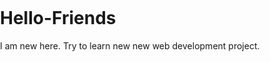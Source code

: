 # Hello-Friends
I am new here. Try to learn new new web development project.
<!DOCTYPE html>
<html lang="en">

<head>
	<style>
		/* Styling the body */
		body {
			margin: 0;
			padding: 0;
		}

		/* Styling section, giving background
			image and dimensions */
		section {
			width: 100%;
			height: 100vh;
			background:
				url(
'https://media.geeksforgeeks.org/wp-content/uploads/20210408155049/gfg9.png'
				);
			background-size: cover;
		}

		/* Styling the left floating section */
		section .leftBox {
			width: 50%;
			height: 100%;
			float: left;
			padding: 50px;
			box-sizing: border-box;
		}

		/* Styling the background of 
			left floating section */
		section .leftBox .content {
			color: #fff;
			background: rgba(0, 0, 0, 0.5);
			padding: 40px;
			transition: .5s;
		}

		/* Styling the hover effect 
			of left floating section */
		section .leftBox .content:hover {
			background: #e91e63;
		}

		/* Styling the header of left 
			floating section */
		section .leftBox .content h1 {
			margin: 0;
			padding: 0;
			font-size: 50px;
			text-transform: uppercase;
		}

		/* Styling the paragraph of 
			left floating section */
		section .leftBox .content p {
			margin: 10px 0 0;
			padding: 0;
		}

		/* Styling the three events section */
		section .events {
			position: relative;
			width: 50%;
			height: 100%;
			background: rgba(0, 0, 0, 0.5);
			float: right;
			box-sizing: border-box;
		}

		/* Styling the links of 
		the events section */
		section .events ul {
			position: absolute;
			top: 50%;
			transform: translateY(-50%);
			margin: 0;
			padding: 40px;
			box-sizing: border-box;
		}

		/* Styling the lists of the event section */
		section .events ul li {
			list-style: none;
			background: #fff;
			box-sizing: border-box;
			height: 200px;
			margin: 15px 0;
		}

		/* Styling the time class of events section */
		section .events ul li .time {
			position: relative;
			padding: 20px;
			background: #262626;
			box-sizing: border-box;
			width: 30%;
			height: 100%;
			float: left;
			text-align: center;
			transition: .5s;
		}

		/* Styling the hover effect
			of events section */
		section .events ul li:hover .time {
			background: #e91e63;
		}

		/* Styling the header of time 
			class of events section */
		section .events ul li .time h2 {
			position: absolute;
			margin: 0;
			padding: 0;
			top: 50%;
			left: 50%;
			transform: translate(-50%, -50%);
			color: #fff;
			font-size: 60px;
			line-height: 30px;
		}

		/* Styling the texts of time 
		class of events section */
		section .events ul li .time h2 span {
			font-size: 30px;
		}

		/* Styling the details 
		class of events section */
		section .events ul li .details {
			padding: 20px;
			background: #fff;
			box-sizing: border-box;
			width: 70%;
			height: 100%;
			float: left;
		}

		/* Styling the header of the 
		details class of events section */
		section .events ul li .details h3 {
			position: relative;
			margin: 0;
			padding: 0;
			font-size: 22px;
		}

		/* Styling the lists of details 
		class of events section */
		section .events ul li .details p {
			position: relative;
			margin: 10px 0 0;
			padding: 0;
			font-size: 16px;
		}

		/* Styling the links of details
		class of events section */
		section .events ul li .details a {
			display: inline-block;
			text-decoration: none;
			padding: 10px 15px;
			border: 1.5px solid #262626;
			margin-top: 8px;
			font-size: 18px;
			transition: .5s;
		}

		/* Styling the details class's hover effect */
		section .events ul li .details a:hover {
			background: #e91e63;
			color: #fff;
			border-color: #e91e63;
		}
	</style>
</head>

<body>
	<section>
		<div class="leftBox">
			<div class="content">
				<h1>
					Events and Shows
				</h1>
				<p>
					With the idea of imparting 
					knowledge, A person started a dream,
					AXYZ. Whether programming
					excites you or you feel stifled,
					wondering how to prepare for
					interview questions or
					how to ace data structures and
					algorithms, AXYZ is a
					one-stop solution. With every
					tick of time, we are adding arrows
					in our quiver. From articles on
					various computer science subjects
					to programming problems for practice,
					from basic to premium courses, from
					technologies to entrance examinations,
					we have been building ample content
					with superior quality. In a short
					span, we have built a community of
					1 Million+ Geeks around the world, 20,000+
					Contributors and 500+ Campus Ambassadors
					in various colleges across the nation.
					Our success stories include a lot of
					students who benefitted in their
					placements and landed jobs at tech
					giants. Our vision is to build a gigantic
					network of geeks and we are only a
					fraction of it yet.
				</p>
			</div>
		</div>
		<div class="events">
			<ul>
				<li>
					<div class="time">
						<h2>
							15 <br><span>March</span>
						</h2>
					</div>
					<div class="details">
						<h3>
							Where is the event happening?
						</h3>
						<p>
							With the idea of imparting programming
							knowledge, A Person alumnus started a dream,
							AXYZ. Whether programming
							excites you or you feel stifled,
							how to ace data structures and
							algorithms, AXYZs is a
							one-stop solution.
						</p>
						<a href="#">View Details</a>
					</div>
					<div style="clear: both;"></div>
				</li>
				<li>
					<div class="time">
						<h2>
							27 <br><span>May</span>
						</h2>
					</div>
					<div class="details">
						<h3>
							Where is the event happening?
						</h3>
						<p>
							With the idea of imparting programming
							knowledge, A person started a dream,
							AXYZ. Whether programming
							excites you or you feel stifled,
							how to ace data structures and
							algorithms, AXYZ is a
							one-stop solution.
						</p>=
						<a href="#">View Details</a>
					</div>
					<div style="clear:both;"></div>
				</li>
				<li>
					<div class="time">
						<h2>
							12 <br><span>August</span>
						</h2>
					</div>
					<div class="details">
						<h3>
							Where is the event happening?
						</h3>
						<p>
							With the idea of imparting programming
							knowledge, A Person started a dream,
							AXYZ. Whether programming
							excites you or you feel stifled,
							how to ace data structures and
							algorithms, AXYZ is a
							one-stop solution.
						</p>
						<a href="#">View Details</a>
					</div>
					<div style="clear:both;"></div>
				</li>
			</ul>
		</div>
	</section>
</body>

</html>

